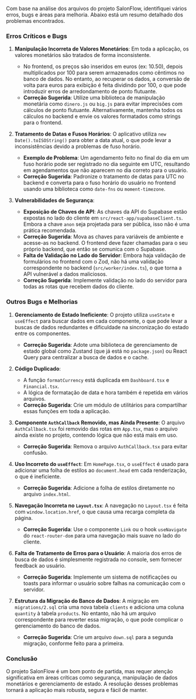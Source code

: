 Com base na análise dos arquivos do projeto SalonFlow, identifiquei vários erros, bugs e áreas para melhoria. Abaixo está um resumo detalhado dos problemas encontrados.

### Erros Críticos e Bugs

1.  **Manipulação Incorreta de Valores Monetários**: Em toda a aplicação, os valores monetários são tratados de forma inconsistente.
    * No frontend, os preços são inseridos em euros (ex: 10.50), depois multiplicados por 100 para serem armazenados como cêntimos no banco de dados. No entanto, ao recuperar os dados, a conversão de volta para euros para exibição é feita dividindo por 100, o que pode introduzir erros de arredondamento de ponto flutuante.
    * **Correção Sugerida**: Utilize uma biblioteca de manipulação monetária como `dinero.js` ou `big.js` para evitar imprecisões com cálculos de ponto flutuante. Alternativamente, mantenha todos os cálculos no backend e envie os valores formatados como strings para o frontend.

2.  **Tratamento de Datas e Fusos Horários**: O aplicativo utiliza `new Date().toISOString()` para obter a data atual, o que pode levar a inconsistências devido a problemas de fuso horário.
    * **Exemplo de Problema**: Um agendamento feito no final do dia em um fuso horário pode ser registrado no dia seguinte em UTC, resultando em agendamentos que não aparecem no dia correto para o usuário.
    * **Correção Sugerida**: Padronize o tratamento de datas para UTC no backend e converta para o fuso horário do usuário no frontend usando uma biblioteca como `date-fns` ou `moment-timezone`.

3.  **Vulnerabilidades de Segurança**:
    * **Exposição de Chaves de API**: As chaves da API do Supabase estão expostas no lado do cliente em `src/react-app/supabaseClient.ts`. Embora a chave `anon` seja projetada para ser pública, isso não é uma prática recomendada.
    * **Correção Sugerida**: Mova as chaves para variáveis de ambiente e acesse-as no backend. O frontend deve fazer chamadas para o seu próprio backend, que então se comunica com o Supabase.
    * **Falta de Validação no Lado do Servidor**: Embora haja validação de formulários no frontend com o Zod, não há uma validação correspondente no backend (`src/worker/index.ts`), o que torna a API vulnerável a dados maliciosos.
    * **Correção Sugerida**: Implemente validação no lado do servidor para todas as rotas que recebem dados do cliente.

### Outros Bugs e Melhorias

1.  **Gerenciamento de Estado Ineficiente**: O projeto utiliza `useState` e `useEffect` para buscar dados em cada componente, o que pode levar a buscas de dados redundantes e dificuldade na sincronização do estado entre os componentes.
    * **Correção Sugerida**: Adote uma biblioteca de gerenciamento de estado global como Zustand (que já está no `package.json`) ou React Query para centralizar a busca de dados e o cache.

2.  **Código Duplicado**:
    * A função `formatCurrency` está duplicada em `Dashboard.tsx` e `Financial.tsx`.
    * A lógica de formatação de data e hora também é repetida em vários arquivos.
    * **Correção Sugerida**: Crie um módulo de utilitários para compartilhar essas funções em toda a aplicação.

3.  **Componente `AuthCallback` Removido, mas Ainda Presente**: O arquivo `AuthCallback.tsx` foi removido das rotas em `App.tsx`, mas o arquivo ainda existe no projeto, contendo lógica que não está mais em uso.
    * **Correção Sugerida**: Remova o arquivo `AuthCallback.tsx` para evitar confusão.

4.  **Uso Incorreto do `useEffect`**: Em `HomePage.tsx`, o `useEffect` é usado para adicionar uma folha de estilos ao `document.head` em cada renderização, o que é ineficiente.
    * **Correção Sugerida**: Adicione a folha de estilos diretamente no arquivo `index.html`.

5.  **Navegação Incorreta no `Layout.tsx`**: A navegação no `Layout.tsx` é feita com `window.location.href`, o que causa uma recarga completa da página.
    * **Correção Sugerida**: Use o componente `Link` ou o hook `useNavigate` do `react-router-dom` para uma navegação mais suave no lado do cliente.

6.  **Falta de Tratamento de Erros para o Usuário**: A maioria dos erros de busca de dados é simplesmente registrada no console, sem fornecer feedback ao usuário.
    * **Correção Sugerida**: Implemente um sistema de notificações ou toasts para informar o usuário sobre falhas na comunicação com o servidor.

7.  **Estrutura da Migração do Banco de Dados**: A migração em `migrations/2.sql` cria uma nova tabela `clients` e adiciona uma coluna `quantity` à tabela `products`. No entanto, não há um arquivo correspondente para reverter essa migração, o que pode complicar o gerenciamento do banco de dados.
    * **Correção Sugerida**: Crie um arquivo `down.sql` para a segunda migração, conforme feito para a primeira.

### Conclusão

O projeto SalonFlow é um bom ponto de partida, mas requer atenção significativa em áreas críticas como segurança, manipulação de dados monetários e gerenciamento de estado. A resolução desses problemas tornará a aplicação mais robusta, segura e fácil de manter.